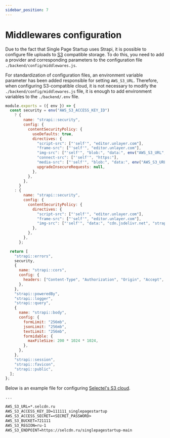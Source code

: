 ```yaml
---
sidebar_position: 7
---
```


# Middlewares configuration

Due to the fact that Single Page Startup uses Strapi, it is possible to configure file uploads to [S3](https://docs.strapi.io/dev-docs/providers) compatible storage. To do this, you need to add a provider and corresponding parameters to the configuration file `./backend/config/middlewares.js`.

For standardization of configuration files, an environment variable parameter has been added responsible for setting `AWS_S3_URL`. Therefore, when configuring S3-compatible cloud, it is not necessary to modify the `./backend/config/middlewares.js` file, it is enough to add environment variables to the `./backend/.env` file.

```javascript title="./backend/config/middlewares.js"
module.exports = ({ env }) => {
  const security = env("AWS_S3_ACCESS_KEY_ID")
    ? {
        name: "strapi::security",
        config: {
          contentSecurityPolicy: {
            useDefaults: true,
            directives: {
              "script-src": ["'self'", "editor.unlayer.com"],
              "frame-src": ["'self'", "editor.unlayer.com"],
              "img-src": ["'self'", "blob:", "data:", env("AWS_S3_URL", "*.selcdn.ru")],
              "connect-src": ["'self'", "https:"],
              "media-src": ["'self'", "blob:", "data:", env("AWS_S3_URL", "*.selcdn.ru")],
              upgradeInsecureRequests: null,
            },
          },
        },
      }
    : {
        name: "strapi::security",
        config: {
          contentSecurityPolicy: {
            directives: {
              "script-src": ["'self'", "editor.unlayer.com"],
              "frame-src": ["'self'", "editor.unlayer.com"],
              "img-src": ["'self'", "data:", "cdn.jsdelivr.net", "strapi.io", "s3.amazonaws.com"],
            },
          },
        },
      };

  return [
    "strapi::errors",
    security,
    {
      name: "strapi::cors",
      config: {
        headers: ["Content-Type", "Authorization", "Origin", "Accept", "Next-Auth-Factor-Key"],
      },
    },
    "strapi::poweredBy",
    "strapi::logger",
    "strapi::query",
    {
      name: "strapi::body",
      config: {
        formLimit: "256mb",
        jsonLimit: "256mb",
        textLimit: "256mb",
        formidable: {
          maxFileSize: 200 * 1024 * 1024,
        },
      },
    },
    "strapi::session",
    "strapi::favicon",
    "strapi::public",
  ];
};
```

Below is an example file for configuring [Selectel's S3 cloud](https://selectel.ru/services/cloud/storage).

```txt title="./backend/.env"
...

AWS_S3_URL=*.selcdn.ru
AWS_S3_ACCESS_KEY_ID=111111_singlepagestartup
AWS_S3_ACCESS_SECRET=<SECRET_PASSWORD>
AWS_S3_BUCKET=721111
AWS_S3_REGION=ru-1
AWS_S3_ENDPOINT=https://selcdn.ru/singlepagestartup-main
```
